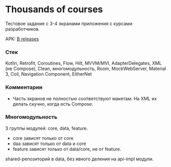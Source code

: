 # Thousands of courses

Тестовое задание с 3-4 экранами приложения с курсами разработчиков.

APK: [В releases](http://github.com/illarionov/test-thousands-of-courses/releases/tag/untagged-9c27dba646738a961796)

### Стек

Kotlin, Retrofit, Coroutines, Flow, Hilt, MVVM/MVI, AdapterDelegates, XML (не Compose), Clean, многомодульность, 
Room, MockWebServer, Material 3, Coil, Navigation Component, EitherNet

### Комментарии

* Часть экранов не полностью соответствуют макетам. На XML их делать скучно, когда есть Compose. 

### Многомодульность

3 группы модулей: core, data, feature. 
* сore зависят только от core
* daa зависят только от data и core
* feature зависят только от data/core, не от feature.

shared-репозиторий в data, без явного деления на api-impl модули.


